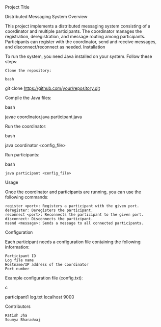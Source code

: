 Project Title

Distributed Messaging System
Overview

This project implements a distributed messaging system consisting of a coordinator and multiple participants. The coordinator manages the registration, deregistration, and message routing among participants. Participants can register with the coordinator, send and receive messages, and disconnect/reconnect as needed.
Installation

To run the system, you need Java installed on your system. Follow these steps:

    Clone the repository:

    bash

git clone https://github.com/your/repository.git

Compile the Java files:

bash

javac coordinator.java participant.java

Run the coordinator:

bash

java coordinator <config_file>

Run participants:

bash

    java participant <config_file>

Usage

Once the coordinator and participants are running, you can use the following commands:

    register <port>: Registers a participant with the given port.
    deregister: Deregisters the participant.
    reconnect <port>: Reconnects the participant to the given port.
    disconnect: Disconnects the participant.
    msend <message>: Sends a message to all connected participants.

Configuration

Each participant needs a configuration file containing the following information:

    Participant ID
    Log file name
    Hostname/IP address of the coordinator
    Port number

Example configuration file (config.txt):

c

participant1
log.txt
localhost
9000

Contributors

    Ratish Jha
    Soumya Bharadwaj
